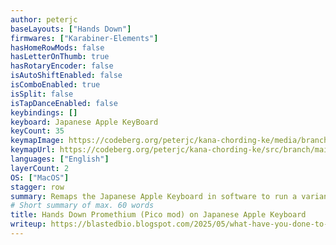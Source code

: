 ```yaml
---
author: peterjc
baseLayouts: ["Hands Down"]
firmwares: ["Karabiner-Elements"]
hasHomeRowMods: false
hasLetterOnThumb: true
hasRotaryEncoder: false
isAutoShiftEnabled: false
isComboEnabled: true
isSplit: false
isTapDanceEnabled: false
keybindings: []
keyboard: Japanese Apple KeyBoard
keyCount: 35
keymapImage: https://codeberg.org/peterjc/kana-chording-ke/media/branch/main/hands-down-on-jis-macbook.jpeg
keymapUrl: https://codeberg.org/peterjc/kana-chording-ke/src/branch/main/hands-down-on-jis-macbook.md
languages: ["English"]
layerCount: 2
OS: ["MacOS"]
stagger: row
summary: Remaps the Japanese Apple Keyboard in software to run a variant of the inverted Hands Down Promethium layout, with a navigation layer, combos, and thumb keys. This tries to mimic a split ortholinear keyboard with a double wide-mod.
# Short summary of max. 60 words
title: Hands Down Promethium (Pico mod) on Japanese Apple Keyboard
writeup: https://blastedbio.blogspot.com/2025/05/what-have-you-done-to-your-keyboard.html
---
```

